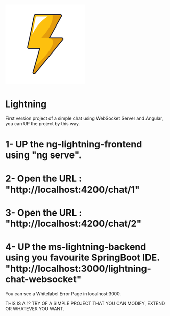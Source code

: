 # <img src="https://github.com/Xeldar93/ng-lightning-frontend/blob/main/src/assets/lightning-logo.png" width="250" height="250"/>
# Lightning
First version project of a simple chat using WebSocket Server and Angular, you can UP the project by this way.

# 1- UP the ng-lightning-frontend using "ng serve".
# 2- Open the URL : "http://localhost:4200/chat/1"
# 3- Open the URL : "http://localhost:4200/chat/2"
# 4- UP the ms-lightning-backend using you favourite SpringBoot IDE. "http://localhost:3000/lightning-chat-websocket"

You can see a Whitelabel Error Page in localhost:3000.

THIS IS A 1º TRY OF A SIMPLE PROJECT THAT YOU CAN MODIFY, EXTEND OR WHATEVER YOU WANT.
